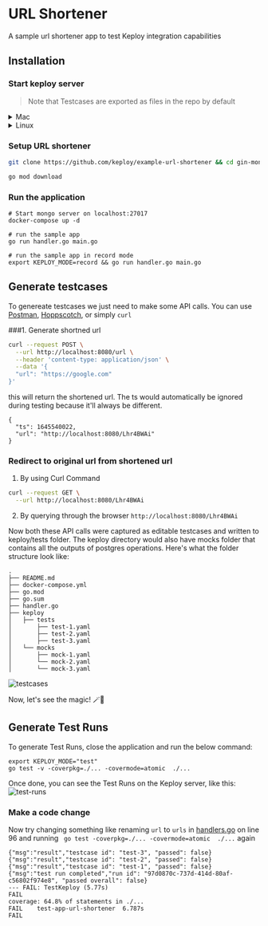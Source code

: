 # URL Shortener
A sample url shortener app to test Keploy integration capabilities

## Installation
### Start keploy server
> Note that Testcases are exported as files in the repo by default

<details>
<summary>Mac</summary>

```shell
curl --silent --location "https://github.com/keploy/keploy/releases/latest/download/keploy_darwin_all.tar.gz" | tar xz -C /tmp

sudo mv /tmp/keploy /usr/local/bin

# start keploy with default settings
keploy
```

</details>

<details>
<summary>Linux</summary>

```shell
curl --silent --location "https://github.com/keploy/keploy/releases/latest/download/keploy_linux_amd64.tar.gz" | tar xz -C /tmp

sudo mv /tmp/keploy /usr/local/bin 

# start keploy with default settings
keploy
```

</details>


### Setup URL shortener
```bash
git clone https://github.com/keploy/example-url-shortener && cd gin-mongo

go mod download
```

### Run the application
```shell
# Start mongo server on localhost:27017
docker-compose up -d

# run the sample app
go run handler.go main.go

# run the sample app in record mode
export KEPLOY_MODE=record && go run handler.go main.go

```

## Generate testcases

To genereate testcases we just need to make some API calls. You can use [Postman](https://www.postman.com/), [Hoppscotch](https://hoppscotch.io/), or simply `curl`

###1. Generate shortned url

```bash
curl --request POST \
  --url http://localhost:8080/url \
  --header 'content-type: application/json' \
  --data '{
  "url": "https://google.com"
}'
```
this will return the shortened url. The ts would automatically be ignored during testing because it'll always be different. 
```
{
  "ts": 1645540022,
  "url": "http://localhost:8080/Lhr4BWAi"
}
```

### Redirect to original url from shortened url
1. By using Curl Command
```bash
curl --request GET \
  --url http://localhost:8080/Lhr4BWAi
```

2. By querying through the browser `http://localhost:8080/Lhr4BWAi`

Now both these API calls were captured as editable testcases and written to keploy/tests folder. The keploy directory would also have mocks folder that contains all the outputs of postgres operations. Here's what the folder structure look like:

```
.
├── README.md
├── docker-compose.yml
├── go.mod
├── go.sum
├── handler.go
├── keploy
│   ├── tests
│       ├── test-1.yaml
│       ├── test-2.yaml
│       ├── test-3.yaml
│   └── mocks
│       ├── mock-1.yaml
│       └── mock-2.yaml
│       └── mock-3.yaml

```

![testcases](https://i.imgur.com/bcEvNED.png)


Now, let's see the magic! 🪄💫

## Generate Test Runs

To generate Test Runs, close the application and run the below command:
```
export KEPLOY_MODE="test"
go test -v -coverpkg=./... -covermode=atomic  ./...
```


Once done, you can see the Test Runs on the Keploy server, like this:
![test-runs](https://i.imgur.com/77bd1Oi.png)

### Make a code change
Now try changing something like renaming `url` to `urls` in [handlers.go](./handler.go) on line 96 and running ` go test -coverpkg=./... -covermode=atomic  ./...` again
```shell
{"msg":"result","testcase id": "test-3", "passed": false}
{"msg":"result","testcase id": "test-2", "passed": false}
{"msg":"result","testcase id": "test-1", "passed": false}
{"msg":"test run completed","run id": "97d0870c-737d-414d-80af-c56802f974e8", "passed overall": false}
--- FAIL: TestKeploy (5.77s)
FAIL
coverage: 64.8% of statements in ./...
FAIL    test-app-url-shortener  6.787s
FAIL
```
